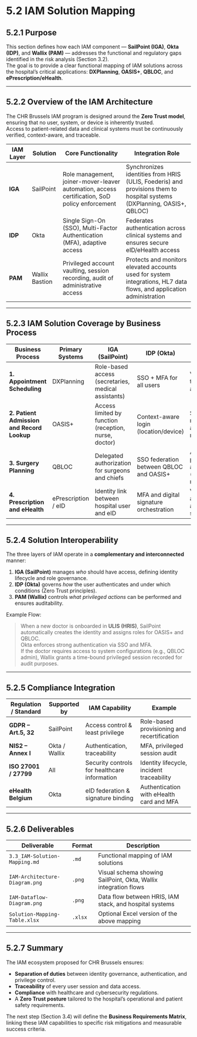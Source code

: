 # 5.2 IAM Solution Mapping

## 5.2.1 Purpose

This section defines how each IAM component — **SailPoint (IGA)**, **Okta (IDP)**, and **Wallix (PAM)** — addresses the functional and regulatory gaps identified in the risk analysis (Section 3.2).  
The goal is to provide a clear functional mapping of IAM solutions across the hospital’s critical applications: **DXPlanning**, **OASIS+**, **QBLOC**, and **ePrescription/eHealth**.

---

## 5.2.2 Overview of the IAM Architecture

The CHR Brussels IAM program is designed around the **Zero Trust model**, ensuring that no user, system, or device is inherently trusted.  
Access to patient-related data and clinical systems must be continuously verified, context-aware, and traceable.

| **IAM Layer** | **Solution** | **Core Functionality** | **Integration Role** |
|----------------|---------------|------------------------|----------------------|
| **IGA** | SailPoint | Role management, joiner-mover-leaver automation, access certification, SoD policy enforcement | Synchronizes identities from HRIS (ULIS, Foederis) and provisions them to hospital systems (DXPlanning, OASIS+, QBLOC) |
| **IDP** | Okta | Single Sign-On (SSO), Multi-Factor Authentication (MFA), adaptive access | Federates authentication across clinical systems and ensures secure eID/eHealth access |
| **PAM** | Wallix Bastion | Privileged account vaulting, session recording, audit of administrative access | Protects and monitors elevated accounts used for system integrations, HL7 data flows, and application administration |

---

## 5.2.3 IAM Solution Coverage by Business Process

| **Business Process** | **Primary Systems** | **IGA (SailPoint)** | **IDP (Okta)** | **PAM (Wallix)** |
|-----------------------|--------------------|---------------------|----------------|------------------|
| **1. Appointment Scheduling** | DXPlanning | Role-based access (secretaries, medical assistants) | SSO + MFA for all users | Vaulting of technical HL7 accounts |
| **2. Patient Admission and Record Lookup** | OASIS+ | Access limited by function (reception, nurse, doctor) | Context-aware login (location/device) | Session recording for admin maintenance |
| **3. Surgery Planning** | QBLOC | Delegated authorization for surgeons and chiefs | SSO federation between QBLOC and OASIS+ | Audit of privileged actions (schedule modifications) |
| **4. Prescription and eHealth** | ePrescription / eID | Identity link between hospital user and eID | MFA and digital signature orchestration | Vaulted access to API and backend servers |

---

## 5.2.4 Solution Interoperability

The three layers of IAM operate in a **complementary and interconnected** manner:

1. **IGA (SailPoint)** manages *who* should have access, defining identity lifecycle and role governance.
2. **IDP (Okta)** governs *how* the user authenticates and under which conditions (Zero Trust principles).
3. **PAM (Wallix)** controls *what privileged actions* can be performed and ensures auditability.

Example Flow:
> When a new doctor is onboarded in **ULIS (HRIS)**, SailPoint automatically creates the identity and assigns roles for OASIS+ and QBLOC.  
> Okta enforces strong authentication via SSO and MFA.  
> If the doctor requires access to system configurations (e.g., QBLOC admin), Wallix grants a time-bound privileged session recorded for audit purposes.

---

## 5.2.5 Compliance Integration

| **Regulation / Standard** | **Supported by** | **IAM Capability** | **Example** |
|----------------------------|------------------|--------------------|-------------|
| **GDPR – Art.5, 32** | SailPoint | Access control & least privilege | Role-based provisioning and recertification |
| **NIS2 – Annex I** | Okta / Wallix | Authentication, traceability | MFA, privileged session audit |
| **ISO 27001 / 27799** | All | Security controls for healthcare information | Identity lifecycle, incident traceability |
| **eHealth Belgium** | Okta | eID federation & signature binding | Authentication with eHealth card and MFA |

---

## 5.2.6 Deliverables

| **Deliverable** | **Format** | **Description** |
|------------------|-------------|-----------------|
| `3.3_IAM-Solution-Mapping.md` | `.md` | Functional mapping of IAM solutions |
| `IAM-Architecture-Diagram.png` | `.png` | Visual schema showing SailPoint, Okta, Wallix integration flows |
| `IAM-Dataflow-Diagram.png` | `.png` | Data flow between HRIS, IAM stack, and hospital systems |
| `Solution-Mapping-Table.xlsx` | `.xlsx` | Optional Excel version of the above mapping |

---

## 5.2.7 Summary

The IAM ecosystem proposed for CHR Brussels ensures:
- **Separation of duties** between identity governance, authentication, and privilege control.
- **Traceability** of every user session and data access.
- **Compliance** with healthcare and cybersecurity regulations.
- A **Zero Trust posture** tailored to the hospital’s operational and patient safety requirements.

The next step (Section 3.4) will define the **Business Requirements Matrix**, linking these IAM capabilities to specific risk mitigations and measurable success criteria.

